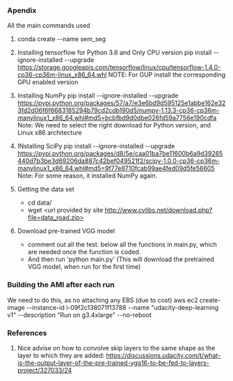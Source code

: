 ### Apendix

All the main commands used

1. conda create --name sem_seg

2. Installing tensorflow for Python 3.6 and Only CPU version 
 pip install --ignore-installed --upgrade https://storage.googleapis.com/tensorflow/linux/cpu/tensorflow-1.4.0-cp36-cp36m-linux_x86_64.whl
 NOTE: For GUP install the corresponding GPU enabled version

3. Installing NumPy
pip install --ignore-installed --upgrade https://pypi.python.org/packages/57/a7/e3e6bd9d595125e1abbe162e323fd2d06f6f6683185294b79cd2cdb190d5/numpy-1.13.3-cp36-cp36m-manylinux1_x86_64.whl#md5=bcbfbd9d0dbe026fd59a7756e190cdfa
Note: We need to select the right download for Python version, and Linux x86 architecture

4. INstalling SciPy
pip install --ignore-installed --upgrade https://pypi.python.org/packages/d8/5e/caa01ba7be11600b6a9d39265440d7b3be3d69206da887c42bef049521f2/scipy-1.0.0-cp36-cp36m-manylinux1_x86_64.whl#md5=9f77e8710fcab99ae4fed09d5fe56605
Note: For some reason, it installed NumPy again. 

5. Getting the data set
   * cd data/
   * wget <url provided by site http://www.cvlibs.net/download.php?file=data_road.zip>

6. Download pre-trained VGG model
	* comment out all the test.<calls> below all the functions in main.py, which are needed once the function is coded. 
	* And then run 'python main.py' (This will download the pretrained VGG model, when run for the first time)


### Building the AMI after each run
We need to do this, as no attaching any EBS (due to cost)
aws ec2 create-image --instance-id i-09f2c138071f13788 --name "udacity-deep-learning v1" --description "Run on g3.4xlarge" --no-reboot


### References

1. Nice advise on how to convolve skip layers to the same shape as the layer to which they are added: 
https://discussions.udacity.com/t/what-is-the-output-layer-of-the-pre-trained-vgg16-to-be-fed-to-layers-project/327033/24